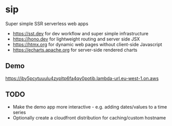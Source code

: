 # sip

Super simple SSR serverless web apps

- https://sst.dev for dev workflow and super simple infrastructure 
- https://hono.dev for lightweight routing and server side JSX
- https://htmx.org for dynamic web pages without client-side Javascript
- https://echarts.apache.org for server-side rendered charts

## Demo

https://jby5pcytuuulu4zypltp6fa4qy0potib.lambda-url.eu-west-1.on.aws

## TODO

- Make the demo app more interactive - e.g. adding dates/values to a time series
- Optionally create a cloudfront distribution for caching/custom hostname